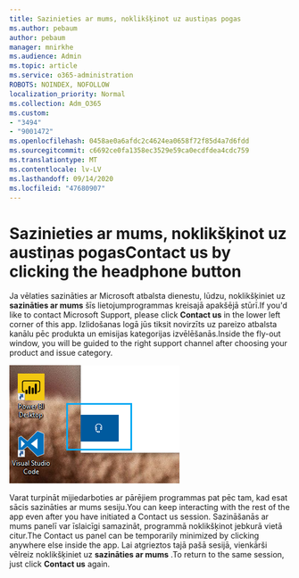 ```yaml
---
title: Sazinieties ar mums, noklikšķinot uz austiņas pogas
ms.author: pebaum
author: pebaum
manager: mnirkhe
ms.audience: Admin
ms.topic: article
ms.service: o365-administration
ROBOTS: NOINDEX, NOFOLLOW
localization_priority: Normal
ms.collection: Adm_O365
ms.custom:
- "3494"
- "9001472"
ms.openlocfilehash: 0458ae0a6afdc2c4624ea0658f72f85d4a7d6fdd
ms.sourcegitcommit: c6692ce0fa1358ec3529e59ca0ecdfdea4cdc759
ms.translationtype: MT
ms.contentlocale: lv-LV
ms.lasthandoff: 09/14/2020
ms.locfileid: "47680907"
---
```

# <a name="contact-us-by-clicking-the-headphone-button"></a><span data-ttu-id="e14d8-102">Sazinieties ar mums, noklikšķinot uz austiņas pogas</span><span class="sxs-lookup"><span data-stu-id="e14d8-102">Contact us by clicking the headphone button</span></span>

<span data-ttu-id="e14d8-103">Ja vēlaties sazināties ar Microsoft atbalsta dienestu, lūdzu, noklikšķiniet uz **sazināties ar mums** šīs lietojumprogrammas kreisajā apakšējā stūrī.</span><span class="sxs-lookup"><span data-stu-id="e14d8-103">If you'd like to contact Microsoft Support, please click **Contact us** in the lower left corner of this app.</span></span> <span data-ttu-id="e14d8-104">Izlidošanas logā jūs tiksit novirzīts uz pareizo atbalsta kanālu pēc produkta un emisijas kategorijas izvēlēšanās.</span><span class="sxs-lookup"><span data-stu-id="e14d8-104">Inside the fly-out window, you will be guided to the right support channel after choosing your product and issue category.</span></span>

![Sazinieties ar mums, noklikšķinot uz austiņu ikonas.](media/contact-us-headphone-icon.png)

<span data-ttu-id="e14d8-106">Varat turpināt mijiedarboties ar pārējiem programmas pat pēc tam, kad esat sācis sazināties ar mums sesiju.</span><span class="sxs-lookup"><span data-stu-id="e14d8-106">You can keep interacting with the rest of the app even after you have initiated a Contact us session.</span></span> <span data-ttu-id="e14d8-107">Sazināšanās ar mums panelī var īslaicīgi samazināt, programmā noklikšķinot jebkurā vietā citur.</span><span class="sxs-lookup"><span data-stu-id="e14d8-107">The Contact us panel can be temporarily minimized by clicking anywhere else inside the app.</span></span> <span data-ttu-id="e14d8-108">Lai atgrieztos tajā pašā sesijā, vienkārši vēlreiz noklikšķiniet uz **sazināties ar mums** .</span><span class="sxs-lookup"><span data-stu-id="e14d8-108">To return to the same session, just click **Contact us** again.</span></span>
